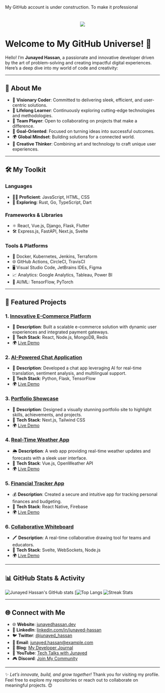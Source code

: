 My GitHub account is under construction. To make it professional
<h1 align="center">
    <img src="https://readme-typing-svg.herokuapp.com/?font=Righteous&size=40&center=true&vCenter=true&width=600&height=80&duration=5000&lines=Hey+there!+👋;+I'm+Junayed+Hassan!;+A+Seasoned+Web+Developer" />
</h1>

# Welcome to My GitHub Universe! 🌌

Hello! I’m **Junayed Hassan**, a passionate and innovative developer driven by the art of problem-solving and creating impactful digital experiences. Here’s a deep dive into my world of code and creativity:

---

## 🚀 About Me
- 🌟 **Visionary Coder**: Committed to delivering sleek, efficient, and user-centric solutions.
- 📖 **Lifelong Learner**: Continuously exploring cutting-edge technologies and methodologies.
- 🤝 **Team Player**: Open to collaborating on projects that make a difference.
- 🎯 **Goal-Oriented**: Focused on turning ideas into successful outcomes.
- 🌍 **Global Mindset**: Building solutions for a connected world.
- 🎨 **Creative Thinker**: Combining art and technology to craft unique user experiences.

---

## 🛠️ My Toolkit
### Languages
- 🧑‍💻 **Proficient**: JavaScript, HTML, CSS
- 🌱 **Exploring**: Rust, Go, TypeScript, Dart

### Frameworks & Libraries
- ⚛️ React, Vue.js, Django, Flask, Flutter
- 🛠️ Express.js, FastAPI, Next.js, Svelte

### Tools & Platforms
- 🚢 Docker, Kubernetes, Jenkins, Terraform
- 🌐 GitHub Actions, CircleCI, TravisCI
- 🖥️ Visual Studio Code, JetBrains IDEs, Figma
- 📈 Analytics: Google Analytics, Tableau, Power BI
- 🌟 AI/ML: TensorFlow, PyTorch

---

## 🌟 Featured Projects

### 1. [Innovative E-Commerce Platform](#)
- 🛒 **Description**: Built a scalable e-commerce solution with dynamic user experiences and integrated payment gateways.
- 🔧 **Tech Stack**: React, Node.js, MongoDB, Redis
- 🌍 [Live Demo](#)

### 2. [AI-Powered Chat Application](#)
- 🤖 **Description**: Developed a chat app leveraging AI for real-time translation, sentiment analysis, and multilingual support.
- 🔧 **Tech Stack**: Python, Flask, TensorFlow
- 🌍 [Live Demo](#)

### 3. [Portfolio Showcase](#)
- 🎨 **Description**: Designed a visually stunning portfolio site to highlight skills, achievements, and projects.
- 🔧 **Tech Stack**: Next.js, Tailwind CSS
- 🌍 [Live Demo](#)

### 4. [Real-Time Weather App](#)
- 🌦️ **Description**: A web app providing real-time weather updates and forecasts with a sleek user interface.
- 🔧 **Tech Stack**: Vue.js, OpenWeather API
- 🌍 [Live Demo](#)

### 5. [Financial Tracker App](#)
- 💰 **Description**: Created a secure and intuitive app for tracking personal finances and budgeting.
- 🔧 **Tech Stack**: React Native, Firebase
- 🌍 [Live Demo](#)

### 6. [Collaborative Whiteboard](#)
- 🖍️ **Description**: A real-time collaborative drawing tool for teams and educators.
- 🔧 **Tech Stack**: Svelte, WebSockets, Node.js
- 🌍 [Live Demo](#)

---

## 📊 GitHub Stats & Activity
![Junayed Hassan's GitHub stats](https://github-readme-stats.vercel.app/api?username=junayed-hassan&show_icons=true&theme=radical)
[![Top Langs](https://github-readme-stats.vercel.app/api/top-langs/?username=junayed-hassan&layout=compact&theme=radical)
![Streak Stats](https://github-readme-streak-stats.herokuapp.com/?user=junayed-hassan&theme=radical)

---

## 🌐 Connect with Me
- 🌐 **Website**: [junayedhassan.dev](#)
- 💼 **LinkedIn**: [linkedin.com/in/junayed-hassan](#)
- 🐦 **Twitter**: [@junayed_hassan](#)
- 📧 **Email**: junayed.hassan@example.com
- 📝 **Blog**: [My Developer Journal](#)
- 🎥 **YouTube**: [Tech Talks with Junayed](#)
- 🎮 **Discord**: [Join My Community](#)

---

✨ _Let’s innovate, build, and grow together!_ Thank you for visiting my profile. Feel free to explore my repositories or reach out to collaborate on meaningful projects. 😊
